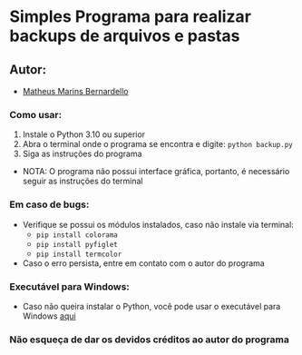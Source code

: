# Simples Programa para realizar backups de arquivos e pastas
## Autor: 
- [Matheus Marins Bernardello](malito:matheus.bernardello@live.com)

### Como usar:
1. Instale o Python 3.10 ou superior
2. Abra o terminal onde o programa se encontra e digite: `python backup.py`
3. Siga as instruções do programa
- NOTA: O programa não possui interface gráfica, portanto, é necessário seguir as instruções do terminal

### Em caso de bugs:
- Verifique se possui os módulos instalados, caso não instale via terminal: 
    - `pip install colorama`
    - `pip install pyfiglet`
    - `pip install termcolor`
- Caso o erro persista, entre em contato com o autor do programa

### Executável para Windows:
- Caso não queira instalar o Python, você pode usar o executável para Windows [aqui](./build/exe.win-amd64-3.11)

### Não esqueça de dar os devidos créditos ao autor do programa